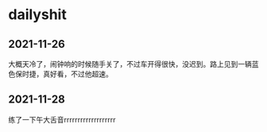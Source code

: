# dailyshit
## 2021-11-26  
大概天冷了，闹钟响的时候随手关了，不过车开得很快，没迟到。路上见到一辆蓝色保时捷，真好看，不过他超速。
## 2021-11-28
练了一下午大舌音rrrrrrrrrrrrrrrrrrr

